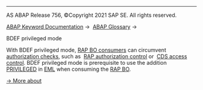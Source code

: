   

* * *

AS ABAP Release 756, ©Copyright 2021 SAP SE. All rights reserved.

[ABAP Keyword Documentation](javascript:call_link\('abenabap.htm'\)) →  [ABAP Glossary](javascript:call_link\('abenabap_glossary.htm'\)) → 

BDEF privileged mode

With BDEF privileged mode, [RAP BO consumers](javascript:call_link\('abenrap_bo_consumer_glosry.htm'\) "Glossary Entry") can circumvent [authorization checks](javascript:call_link\('abenauthorization_check_glosry.htm'\) "Glossary Entry"), such as  [RAP authorization control](javascript:call_link\('abenrap_auth_control_glosry.htm'\) "Glossary Entry") or  [CDS access control](javascript:call_link\('abencds_access_control_glosry.htm'\) "Glossary Entry"). BDEF privileged mode is prerequisite to use the addition [PRIVILEGED](javascript:call_link\('abapeml_privileged.htm'\)) in [EML](javascript:call_link\('abeneml_glosry.htm'\) "Glossary Entry") when consuming the [RAP BO](javascript:call_link\('abenrap_bo_glosry.htm'\) "Glossary Entry").  

[→ More about](javascript:call_link\('abenbdl_privileged_mode.htm'\))
